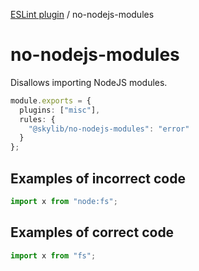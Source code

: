 [ESLint plugin](https://ilyub.github.io/eslint-plugin/) / no-nodejs-modules

# no-nodejs-modules

Disallows importing NodeJS modules.

```ts
module.exports = {
  plugins: ["misc"],
  rules: {
    "@skylib/no-nodejs-modules": "error"
  }
};
```

## Examples of incorrect code

```ts
import x from "node:fs";
```

## Examples of correct code

```ts
import x from "fs";
```